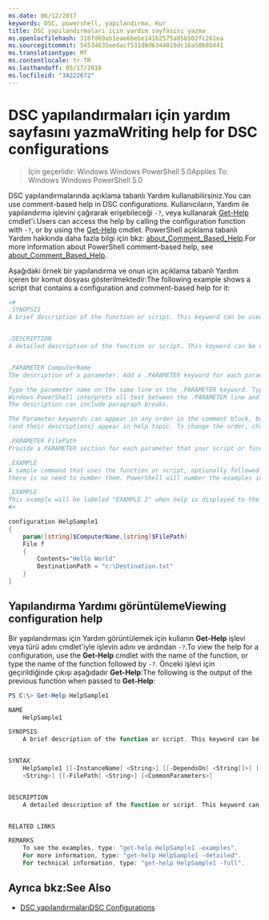 ```yaml
---
ms.date: 06/12/2017
keywords: DSC, powershell, yapılandırma, Kur
title: DSC yapılandırmaları için yardım sayfasını yazma
ms.openlocfilehash: 316fd69ab1eae66ebe141b2575a05b502fc261ea
ms.sourcegitcommit: 54534635eedacf531d8d6344019dc16a50b8b441
ms.translationtype: MT
ms.contentlocale: tr-TR
ms.lasthandoff: 05/17/2018
ms.locfileid: "34222672"
---
```

# <a name="writing-help-for-dsc-configurations"></a><span data-ttu-id="80e8d-103">DSC yapılandırmaları için yardım sayfasını yazma</span><span class="sxs-lookup"><span data-stu-id="80e8d-103">Writing help for DSC configurations</span></span>

><span data-ttu-id="80e8d-104">İçin geçerlidir: Windows Windows PowerShell 5.0</span><span class="sxs-lookup"><span data-stu-id="80e8d-104">Applies To: Windows Windows PowerShell 5.0</span></span>

<span data-ttu-id="80e8d-105">DSC yapılandırmalarında açıklama tabanlı Yardım kullanabilirsiniz.</span><span class="sxs-lookup"><span data-stu-id="80e8d-105">You can use comment-based help in DSC configurations.</span></span> <span data-ttu-id="80e8d-106">Kullanıcıların, Yardım ile yapılandırma işlevini çağırarak erişebileceği `-?`, veya kullanarak [Get-Help](https://technet.microsoft.com/library/hh849696.aspx) cmdlet'i.</span><span class="sxs-lookup"><span data-stu-id="80e8d-106">Users can access the help by calling the configuration function with `-?`, or by using the [Get-Help](https://technet.microsoft.com/library/hh849696.aspx) cmdlet.</span></span> <span data-ttu-id="80e8d-107">PowerShell açıklama tabanlı Yardım hakkında daha fazla bilgi için bkz: [about_Comment_Based_Help](https://technet.microsoft.com/library/hh847834.aspx).</span><span class="sxs-lookup"><span data-stu-id="80e8d-107">For more information about PowerShell comment-based help, see [about_Comment_Based_Help](https://technet.microsoft.com/library/hh847834.aspx).</span></span>

<span data-ttu-id="80e8d-108">Aşağıdaki örnek bir yapılandırma ve onun için açıklama tabanlı Yardım içeren bir komut dosyası gösterilmektedir:</span><span class="sxs-lookup"><span data-stu-id="80e8d-108">The following example shows a script that contains a configuration and comment-based help for it:</span></span>

```powershell
<#
.SYNOPSIS
A brief description of the function or script. This keyword can be used only once for each configuration.


.DESCRIPTION
A detailed description of the function or script. This keyword can be used only once for each configuration.


.PARAMETER ComputerName
The description of a parameter. Add a .PARAMETER keyword for each parameter in the function or script syntax.

Type the parameter name on the same line as the .PARAMETER keyword. Type the parameter description on the lines following the .PARAMETER keyword.
Windows PowerShell interprets all text between the .PARAMETER line and the next keyword or the end of the comment block as part of the parameter description.
The description can include paragraph breaks.

The Parameter keywords can appear in any order in the comment block, but the function or script syntax determines the order in which the parameters
(and their descriptions) appear in help topic. To change the order, change the syntax.

.PARAMETER FilePath
Provide a PARAMETER section for each parameter that your script or function accepts.

.EXAMPLE
A sample command that uses the function or script, optionally followed by sample output and a description. Repeat this keyword for each example. If you have multiple examples,
there is no need to number them. PowerShell will number the examples in help text.

.EXAMPLE
This example will be labeled "EXAMPLE 2" when help is displayed to the user.
#>

configuration HelpSample1
{
    param([string]$ComputerName,[string]$FilePath)
    File f
    {
        Contents="Hello World"
        DestinationPath = "c:\Destination.txt"
    }
}
```

## <a name="viewing-configuration-help"></a><span data-ttu-id="80e8d-109">Yapılandırma Yardımı görüntüleme</span><span class="sxs-lookup"><span data-stu-id="80e8d-109">Viewing configuration help</span></span>

<span data-ttu-id="80e8d-110">Bir yapılandırması için Yardım görüntülemek için kullanın **Get-Help** işlevi veya türü adını cmdlet'iyle işlevin adını ve ardından `-?`.</span><span class="sxs-lookup"><span data-stu-id="80e8d-110">To view the help for a configuration, use the **Get-Help** cmdlet with the name of the function, or type the name of the function followed by `-?`.</span></span> <span data-ttu-id="80e8d-111">Önceki işlevi için geçirildiğinde çıkışı aşağıdadır **Get-Help**:</span><span class="sxs-lookup"><span data-stu-id="80e8d-111">The following is the output of the previous function when passed to **Get-Help**:</span></span>

```powershell
PS C:\> Get-Help HelpSample1

NAME
    HelpSample1

SYNOPSIS
    A brief description of the function or script. This keyword can be used only once for each configuration.


SYNTAX
    HelpSample1 [[-InstanceName] <String>] [[-DependsOn] <String[]>] [[-OutputPath] <String>] [[-ConfigurationData] <Hashtable>] [[-ComputerName]
    <String>] [[-FilePath] <String>] [<CommonParameters>]


DESCRIPTION
    A detailed description of the function or script. This keyword can be used only once for each configuration.


RELATED LINKS

REMARKS
    To see the examples, type: "get-help HelpSample1 -examples".
    For more information, type: "get-help HelpSample1 -detailed".
    For technical information, type: "get-help HelpSample1 -full".
```

## <a name="see-also"></a><span data-ttu-id="80e8d-112">Ayrıca bkz:</span><span class="sxs-lookup"><span data-stu-id="80e8d-112">See Also</span></span>
* [<span data-ttu-id="80e8d-113">DSC yapılandırmaları</span><span class="sxs-lookup"><span data-stu-id="80e8d-113">DSC Configurations</span></span>](configurations.md)